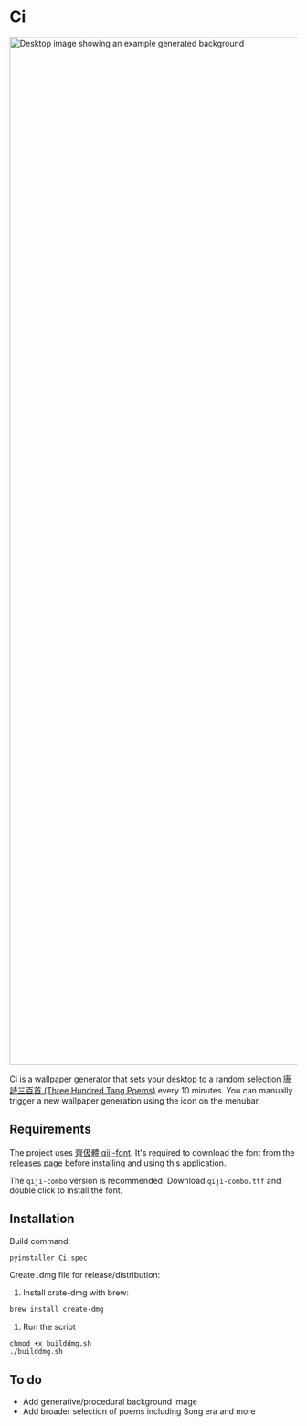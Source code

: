 # Ci
<img width="1800" alt="Desktop image showing an example generated background" src="https://user-images.githubusercontent.com/61288822/221179105-ad1926fa-40c2-47a2-addf-18e14cc1c4d3.png">

Ci is a wallpaper generator that sets your desktop to a random selection [唐詩三百首 (Three Hundred Tang Poems)](https://en.wikipedia.org/wiki/Three_Hundred_Tang_Poems) every 10 minutes. You can manually trigger a new wallpaper generation using the icon on the menubar.
## Requirements

The project uses [齊伋體 qiji-font](https://github.com/LingDong-/qiji-font). It's required to download the font from the [releases page](https://github.com/LingDong-/qiji-font/releases) before installing and using this application. 

The `qiji-combo` version is recommended. Download `qiji-combo.ttf` and double click to install the font.

## Installation

Build command: 
```bash
pyinstaller Ci.spec
```
Create .dmg file for release/distribution:

1. Install crate-dmg with brew:
   
```bash
brew install create-dmg
```

1. Run the script
   
```
chmod +x builddmg.sh
./builddmg.sh
```

## To do
- Add generative/procedural background image
- Add broader selection of poems including Song era and more
